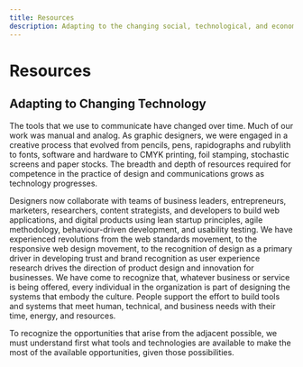 ```yaml
---
title: Resources
description: Adapting to the changing social, technological, and economic environment.
---
```


# Resources

## Adapting to Changing Technology

The tools that we use to communicate have changed over time. Much of our work was manual and analog. As graphic designers, we were engaged in a creative process that evolved from pencils, pens, rapidographs and rubylith to fonts, software and hardware to CMYK printing, foil stamping, stochastic screens and paper stocks. The breadth and depth of resources required for competence in the practice of design and communications grows as technology progresses.

Designers now collaborate with teams of business leaders, entrepreneurs, marketers, researchers, content strategists, and developers to build web applications, and digital products using lean startup principles, agile methodology, behaviour-driven development, and usability testing. We have experienced revolutions from the web standards movement, to the responsive web design movement, to the recognition of design as a primary driver in developing trust and brand recognition as user experience research drives the direction of product design and innovation for businesses. We have come to recognize that, whatever business or service is being offered, every individual in the organization is part of designing the systems that embody the culture. People support the effort to build tools and systems that meet human, technical, and business needs with their time, energy, and resources.

To recognize the opportunities that arise from the adjacent possible, we must understand first what tools and technologies are available to make the most of the available opportunities, given those possibilities.
